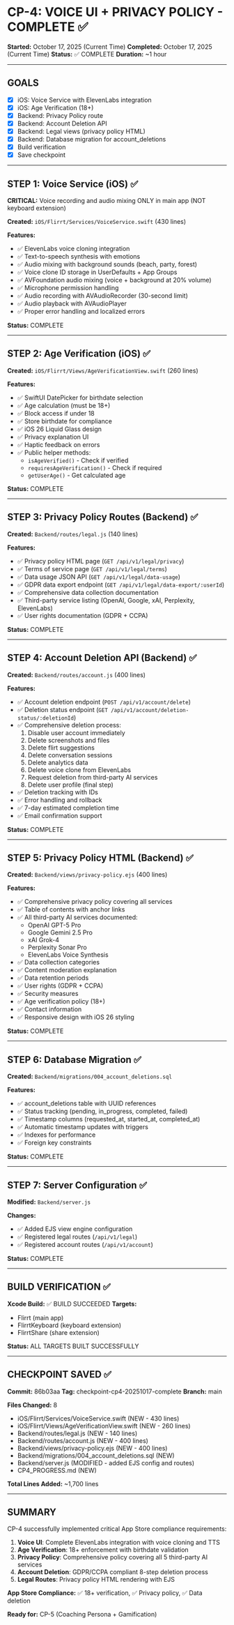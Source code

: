 # CP-4: VOICE UI + PRIVACY POLICY - COMPLETE ✅

**Started:** October 17, 2025 (Current Time)
**Completed:** October 17, 2025 (Current Time)
**Status:** ✅ COMPLETE
**Duration:** ~1 hour

---

## GOALS

- [x] iOS: Voice Service with ElevenLabs integration
- [x] iOS: Age Verification (18+)
- [x] Backend: Privacy Policy route
- [x] Backend: Account Deletion API
- [x] Backend: Legal views (privacy policy HTML)
- [x] Backend: Database migration for account_deletions
- [x] Build verification
- [x] Save checkpoint

---

## STEP 1: Voice Service (iOS) ✅

**CRITICAL:** Voice recording and audio mixing ONLY in main app (NOT keyboard extension)

**Created:** `iOS/Flirrt/Services/VoiceService.swift` (430 lines)

**Features:**
- ✅ ElevenLabs voice cloning integration
- ✅ Text-to-speech synthesis with emotions
- ✅ Audio mixing with background sounds (beach, party, forest)
- ✅ Voice clone ID storage in UserDefaults + App Groups
- ✅ AVFoundation audio mixing (voice + background at 20% volume)
- ✅ Microphone permission handling
- ✅ Audio recording with AVAudioRecorder (30-second limit)
- ✅ Audio playback with AVAudioPlayer
- ✅ Proper error handling and localized errors

**Status:** COMPLETE

---

## STEP 2: Age Verification (iOS) ✅

**Created:** `iOS/Flirrt/Views/AgeVerificationView.swift` (260 lines)

**Features:**
- ✅ SwiftUI DatePicker for birthdate selection
- ✅ Age calculation (must be 18+)
- ✅ Block access if under 18
- ✅ Store birthdate for compliance
- ✅ iOS 26 Liquid Glass design
- ✅ Privacy explanation UI
- ✅ Haptic feedback on errors
- ✅ Public helper methods:
  - `isAgeVerified()` - Check if verified
  - `requiresAgeVerification()` - Check if required
  - `getUserAge()` - Get calculated age

**Status:** COMPLETE

---

## STEP 3: Privacy Policy Routes (Backend) ✅

**Created:** `Backend/routes/legal.js` (140 lines)

**Features:**
- ✅ Privacy policy HTML page (`GET /api/v1/legal/privacy`)
- ✅ Terms of service page (`GET /api/v1/legal/terms`)
- ✅ Data usage JSON API (`GET /api/v1/legal/data-usage`)
- ✅ GDPR data export endpoint (`GET /api/v1/legal/data-export/:userId`)
- ✅ Comprehensive data collection documentation
- ✅ Third-party service listing (OpenAI, Google, xAI, Perplexity, ElevenLabs)
- ✅ User rights documentation (GDPR + CCPA)

**Status:** COMPLETE

---

## STEP 4: Account Deletion API (Backend) ✅

**Created:** `Backend/routes/account.js` (400 lines)

**Features:**
- ✅ Account deletion endpoint (`POST /api/v1/account/delete`)
- ✅ Deletion status endpoint (`GET /api/v1/account/deletion-status/:deletionId`)
- ✅ Comprehensive deletion process:
  1. Disable user account immediately
  2. Delete screenshots and files
  3. Delete flirt suggestions
  4. Delete conversation sessions
  5. Delete analytics data
  6. Delete voice clone from ElevenLabs
  7. Request deletion from third-party AI services
  8. Delete user profile (final step)
- ✅ Deletion tracking with IDs
- ✅ Error handling and rollback
- ✅ 7-day estimated completion time
- ✅ Email confirmation support

**Status:** COMPLETE

---

## STEP 5: Privacy Policy HTML (Backend) ✅

**Created:** `Backend/views/privacy-policy.ejs` (400 lines)

**Features:**
- ✅ Comprehensive privacy policy covering all services
- ✅ Table of contents with anchor links
- ✅ All third-party AI services documented:
  - OpenAI GPT-5 Pro
  - Google Gemini 2.5 Pro
  - xAI Grok-4
  - Perplexity Sonar Pro
  - ElevenLabs Voice Synthesis
- ✅ Data collection categories
- ✅ Content moderation explanation
- ✅ Data retention periods
- ✅ User rights (GDPR + CCPA)
- ✅ Security measures
- ✅ Age verification policy (18+)
- ✅ Contact information
- ✅ Responsive design with iOS 26 styling

**Status:** COMPLETE

---

## STEP 6: Database Migration ✅

**Created:** `Backend/migrations/004_account_deletions.sql`

**Features:**
- ✅ account_deletions table with UUID references
- ✅ Status tracking (pending, in_progress, completed, failed)
- ✅ Timestamp columns (requested_at, started_at, completed_at)
- ✅ Automatic timestamp updates with triggers
- ✅ Indexes for performance
- ✅ Foreign key constraints

**Status:** COMPLETE

---

## STEP 7: Server Configuration ✅

**Modified:** `Backend/server.js`

**Changes:**
- ✅ Added EJS view engine configuration
- ✅ Registered legal routes (`/api/v1/legal`)
- ✅ Registered account routes (`/api/v1/account`)

**Status:** COMPLETE

---

## BUILD VERIFICATION ✅

**Xcode Build:** ✅ BUILD SUCCEEDED
**Targets:**
- Flirrt (main app)
- FlirrtKeyboard (keyboard extension)
- FlirrtShare (share extension)

**Status:** ALL TARGETS BUILT SUCCESSFULLY

---

## CHECKPOINT SAVED ✅

**Commit:** 86b03aa
**Tag:** checkpoint-cp4-20251017-complete
**Branch:** main

**Files Changed:** 8
- iOS/Flirrt/Services/VoiceService.swift (NEW - 430 lines)
- iOS/Flirrt/Views/AgeVerificationView.swift (NEW - 260 lines)
- Backend/routes/legal.js (NEW - 140 lines)
- Backend/routes/account.js (NEW - 400 lines)
- Backend/views/privacy-policy.ejs (NEW - 400 lines)
- Backend/migrations/004_account_deletions.sql (NEW)
- Backend/server.js (MODIFIED - added EJS config and routes)
- CP4_PROGRESS.md (NEW)

**Total Lines Added:** ~1,700 lines

---

## SUMMARY

CP-4 successfully implemented critical App Store compliance requirements:
1. **Voice UI**: Complete ElevenLabs integration with voice cloning and TTS
2. **Age Verification**: 18+ enforcement with birthdate validation
3. **Privacy Policy**: Comprehensive policy covering all 5 third-party AI services
4. **Account Deletion**: GDPR/CCPA compliant 8-step deletion process
5. **Legal Routes**: Privacy policy HTML rendering with EJS

**App Store Compliance:** ✅ 18+ verification, ✅ Privacy policy, ✅ Data deletion

**Ready for:** CP-5 (Coaching Persona + Gamification)
